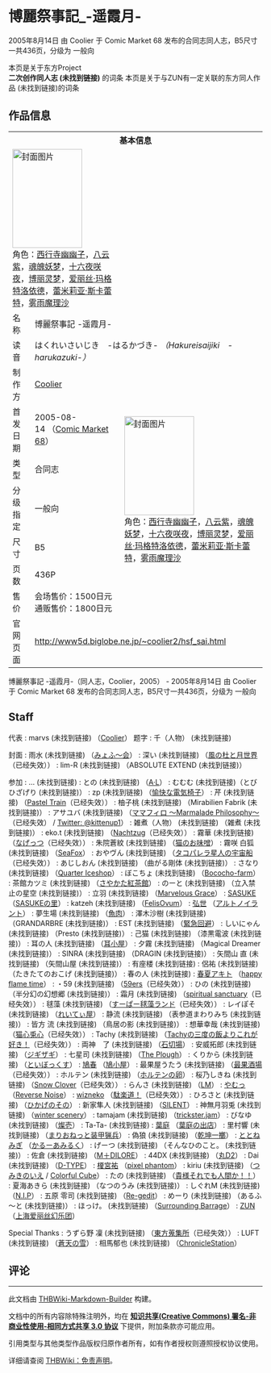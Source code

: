 # 博麗祭事記_-遥霞月-

<!-- source html: G:\repos\THBWiki-Markdown-Builder\THBWikiMarkdown\Temp\main\b\b6\ns0%3A%E5%8D%9A%E9%BA%97%E7%A5%AD%E4%BA%8B%E8%A8%98_-%E9%81%A5%E9%9C%9E%E6%9C%88-.html -->

2005年8月14日 由 Coolier 于 Comic Market 68 发布的合同志同人志，B5尺寸一共436页，分级为 一般向

本页是关于东方Project  
 **二次创作同人志 (未找到链接)** 的词条
本页是关于与ZUN有一定关联的东方同人作品 (未找到链接)的词条

## 作品信息

<table><tbody><tr><th colspan="3">基本信息</th></tr><tr><td class="cover-artwork-mobile" colspan="2"><a href="./文件-博丽祭事记_-遥霞月-封面.jpg.md" class="image" title="封面图片"><img alt="封面图片" src="https://upload.thwiki.cc/thumb/c/cc/%E5%8D%9A%E4%B8%BD%E7%A5%AD%E4%BA%8B%E8%AE%B0_-%E9%81%A5%E9%9C%9E%E6%9C%88-%E5%B0%81%E9%9D%A2.jpg/138px-%E5%8D%9A%E4%B8%BD%E7%A5%AD%E4%BA%8B%E8%AE%B0_-%E9%81%A5%E9%9C%9E%E6%9C%88-%E5%B0%81%E9%9D%A2.jpg" decoding="async" loading="lazy" width="138" height="196" srcset="https://upload.thwiki.cc/thumb/c/cc/%E5%8D%9A%E4%B8%BD%E7%A5%AD%E4%BA%8B%E8%AE%B0_-%E9%81%A5%E9%9C%9E%E6%9C%88-%E5%B0%81%E9%9D%A2.jpg/207px-%E5%8D%9A%E4%B8%BD%E7%A5%AD%E4%BA%8B%E8%AE%B0_-%E9%81%A5%E9%9C%9E%E6%9C%88-%E5%B0%81%E9%9D%A2.jpg 1.5x, https://upload.thwiki.cc/c/cc/%E5%8D%9A%E4%B8%BD%E7%A5%AD%E4%BA%8B%E8%AE%B0_-%E9%81%A5%E9%9C%9E%E6%9C%88-%E5%B0%81%E9%9D%A2.jpg 2x" data-file-width="270" data-file-height="384"></a><div class="cover-char">角色：<a href="./西行寺幽幽子.md" title="西行寺幽幽子">西行寺幽幽子</a>，<a href="./八云紫.md" title="八云紫">八云紫</a>，<a href="./魂魄妖梦.md" title="魂魄妖梦">魂魄妖梦</a>，<a href="/%E5%8D%81%E5%85%AD%E5%A4%9C%E5%92%B2%E5%A4%9C" title="十六夜咲夜">十六夜咲夜</a>，<a href="./博丽灵梦.md" title="博丽灵梦">博丽灵梦</a>，<a href="./爱丽丝·玛格特洛依德.md" title="爱丽丝·玛格特洛依德">爱丽丝·玛格特洛依德</a>，<a href="./蕾米莉亚·斯卡蕾特.md" title="蕾米莉亚·斯卡蕾特">蕾米莉亚·斯卡蕾特</a>，<a href="./雾雨魔理沙.md" title="雾雨魔理沙">雾雨魔理沙</a></div></td>
</tr><tr><td class="label">名称</td><td colspan="2"> 博麗祭事記 -遥霞月- </td></tr><tr><td class="label">读音</td><td colspan="2"> はくれいさいじき　-はるかづき- <i>（Hakureisaijiki　-harukazuki-）</i> </td></tr><tr><td class="label">制作方</td><td><a href="./Coolier.md" title="Coolier">Coolier</a></td><td class="cover-artwork" rowspan="7" style="min-width:196px;"><a href="./文件-博丽祭事记_-遥霞月-封面.jpg.md" class="image" title="封面图片"><img alt="封面图片" src="https://upload.thwiki.cc/thumb/c/cc/%E5%8D%9A%E4%B8%BD%E7%A5%AD%E4%BA%8B%E8%AE%B0_-%E9%81%A5%E9%9C%9E%E6%9C%88-%E5%B0%81%E9%9D%A2.jpg/138px-%E5%8D%9A%E4%B8%BD%E7%A5%AD%E4%BA%8B%E8%AE%B0_-%E9%81%A5%E9%9C%9E%E6%9C%88-%E5%B0%81%E9%9D%A2.jpg" decoding="async" loading="lazy" width="138" height="196" srcset="https://upload.thwiki.cc/thumb/c/cc/%E5%8D%9A%E4%B8%BD%E7%A5%AD%E4%BA%8B%E8%AE%B0_-%E9%81%A5%E9%9C%9E%E6%9C%88-%E5%B0%81%E9%9D%A2.jpg/207px-%E5%8D%9A%E4%B8%BD%E7%A5%AD%E4%BA%8B%E8%AE%B0_-%E9%81%A5%E9%9C%9E%E6%9C%88-%E5%B0%81%E9%9D%A2.jpg 1.5x, https://upload.thwiki.cc/c/cc/%E5%8D%9A%E4%B8%BD%E7%A5%AD%E4%BA%8B%E8%AE%B0_-%E9%81%A5%E9%9C%9E%E6%9C%88-%E5%B0%81%E9%9D%A2.jpg 2x" data-file-width="270" data-file-height="384"></a><div class="cover-char">角色：<a href="./西行寺幽幽子.md" title="西行寺幽幽子">西行寺幽幽子</a>，<a href="./八云紫.md" title="八云紫">八云紫</a>，<a href="./魂魄妖梦.md" title="魂魄妖梦">魂魄妖梦</a>，<a href="/%E5%8D%81%E5%85%AD%E5%A4%9C%E5%92%B2%E5%A4%9C" title="十六夜咲夜">十六夜咲夜</a>，<a href="./博丽灵梦.md" title="博丽灵梦">博丽灵梦</a>，<a href="./爱丽丝·玛格特洛依德.md" title="爱丽丝·玛格特洛依德">爱丽丝·玛格特洛依德</a>，<a href="./蕾米莉亚·斯卡蕾特.md" title="蕾米莉亚·斯卡蕾特">蕾米莉亚·斯卡蕾特</a>，<a href="./雾雨魔理沙.md" title="雾雨魔理沙">雾雨魔理沙</a></div></td>
</tr><tr><td class="label">首发日期</td><td>2005-08-14&#160;（<a href="/展会作品列表?e=Comic+Market%2368">Comic Market 68</a>）</td></tr><tr><td class="label">类型</td><td>合同志</td></tr><tr><td class="label">分级指定</td><td>一般向</td></tr><tr><td class="label">尺寸</td><td>B5</td></tr><tr><td class="label">页数</td><td>436P</td></tr><tr><td class="label">售价</td><td>会场售价：1500日元<br>通贩售价：1800日元</td></tr>
<tr><td class="label">官网页面</td><td colspan="2"><a rel="nofollow" class="external free" href="http://www5d.biglobe.ne.jp/~coolier2/hsf_sai.html">http://www5d.biglobe.ne.jp/~coolier2/hsf_sai.html</a></td></tr></tbody></table>

博麗祭事記 -遥霞月-（同人志，Coolier，2005） - 2005年8月14日 由 Coolier 于 Comic Market 68 发布的合同志同人志，B5尺寸一共436页，分级为 一般向

## Staff
代表
: marvs (未找到链接) （[Coolier](./Coolier.md)）
题字
: 千（人物） (未找到链接)

封面
: 雨水 (未找到链接) （[みょふ～会](./みょふ～会.md)）
: 深い (未找到链接) （[風の杜と月世界](http://www006.upp.so-net.ne.jp/deeptake/)（已经失效））
: lim-R (未找到链接) （ABSOLUTE EXTEND (未找到链接)）

参加
: … (未找到链接)
: との (未找到链接) （[A·L](./A·L.md)）
: むむむ (未找到链接)（とびひざげり (未找到链接)）
: zp (未找到链接) （[愉快な電気椅子](./愉快な電気椅子.md)）
: 芹 (未找到链接) （[Pastel Train](http://www.geocities.co.jp/AnimeComic-White/5457/)（已经失效））
: 柚子桃 (未找到链接) （Mirabilien Fabrik (未找到链接)）
: アサユバ (未找到链接) （[ママフィロ ～Marmalade Philosophy～](http://www.iwami.or.jp/lasagne/)（已经失效） / [Twitter: @kittenup1](https://twitter.com/kittenup1)）
: 雑煮（人物） (未找到链接) （雑煮 (未找到链接)）
: eko.t (未找到链接) （[Nachtzug](http://www1.odn.ne.jp/~cuore-seed/)（已经失效））
: 霧華 (未找到链接) （[なげっつ](http://f19.aaacafe.ne.jp/~nagets/)（已经失效））
: 朱院蒼紋 (未找到链接) （[猫のお味噌](http://akenoin.zouri.jp/)）
: 霧咲 白狐 (未找到链接) （[SeaFox](./SeaFox.md)）
: おやヴん (未找到链接) （[タコパレラ星人の宇宙船](http://tell.hp.infoseek.co.jp/)（已经失效））
: あじしおん (未找到链接) （曲がる剛体 (未找到链接)）
: さなり (未找到链接) （[Quarter Iceshop](./Quarter_Iceshop.md)）
: ぼこちょ (未找到链接) （[Bococho-farm](./Bococho-farm.md)）
: 茶館カツミ (未找到链接) （[さやかた紅茶館](./さやかた紅茶館.md)）
: のーと (未找到链接) （立入禁止の星空 (未找到链接)）
: 立羽 (未找到链接) （[Marvelous Grace](./Marvelous_Grace.md)）
: [SASUKE](./SASUKE.md) （[SASUKEの里](./SASUKEの里.md)）
: katzeh (未找到链接) （[FelisOvum](./FelisOvum.md)）
: [弘世](./弘世.md) （[アルトノイラント](./アルトノイラント.md)）
: 夢生場 (未找到链接) （[魚肉](./魚肉.md)）
: 澤木沙樹 (未找到链接) （GRANDARBRE (未找到链接)）
: EST (未找到链接) （[緊急回避](./緊急回避.md)）
: しいにゃん (未找到链接) （Presto (未找到链接)）
: 己猫 (未找到链接) （漆黒電波 (未找到链接)）
: 耳の人 (未找到链接) （[耳小屋](./耳小屋.md)）
: 夕霧 (未找到链接) （Magical Dreamer (未找到链接)）
: SINRA (未找到链接) （DRAGIN (未找到链接)）
: 矢間山 直 (未找到链接) （矢間山屋 (未找到链接)）
: 有座楼 (未找到链接)
: 侶祐 (未找到链接) （たきたてのおこげ (未找到链接)）
: 春の人 (未找到链接)
: [春夏アキト](./春夏アキト.md) （[happy flame time](./happy_flame_time.md)）
: ・59 (未找到链接) （[59ers](http://swheaven.b7m.net/)（已经失效））
: ひの (未找到链接) （半分幻の幻想郷 (未找到链接)）
: 霜月 (未找到链接) （[spiritual sanctuary](http://web-box.jp/simotuki/)（已经失效））
: 毬藻 (未找到链接) （[すーぱー毬藻ランド](http://www.omosiro.com/~smln/)（已经失效））
: レイぽそ (未找到链接) （[れいてぃ屋](./れいてぃ屋.md)）
: 静流 (未找到链接) （表参道まわりみち (未找到链接)）
: 皆方 流 (未找到链接) （鳥居の影 (未找到链接)）
: 想華幸哉 (未找到链接) （[猫心兎心](http://teammaid.hp.infoseek.co.jp/)（已经失效））
: Tachy (未找到链接) （[Tachyの三度の飯よりこれが好き！](http://homepage3.nifty.com/tachy/)（已经失效））
: 両神　了 (未找到链接) （[石切場](./石切場.md)）
: 安威拓郎 (未找到链接) （[ジギザギ](./ジギザギ.md)）
: 七星司 (未找到链接) （[The Plough](./The_Plough.md)）
: くりから (未找到链接) （[といぼっくす](./といぼっくす.md)）
: [鳩春](./鳩春.md) （[鳩小屋](./鳩小屋.md)）
: 最果屋うたう (未找到链接) （[最果酒場](http://saihatey.hp.infoseek.co.jp/)（已经失效））
: ホルテン (未找到链接) （[ホルテンの卵](./ホルテンの卵.md)）
: 桜乃しきね (未找到链接) （[Snow Clover](http://t-kanata.hp.infoseek.co.jp/)（已经失效））
: らんさ (未找到链接) （[LM](./LM.md)）
: [やむっ](./やむっ.md) （[Reverse Noise](./Reverse_Noise.md)）
: [wizneko](./wizneko.md) （[駄楽道！](http://p18.aaacafe.ne.jp/~wizneko/)（已经失效））
: ひろさと (未找到链接) （[ひかげのその](./ひかげのその.md)）
: 新家隼人 (未找到链接) （[SILENT](./SiLENT.md)）
: 神無月羽兎 (未找到链接) （[winter scenery](./winter_scenery.md)）
: tamajam (未找到链接) （[trickster.jam](./trickster.jam.md)）
: びなゆ (未找到链接) （[燦壱](http://sanichi.hp.infoseek.co.jp/)）
: Ta-Ta- (未找到链接)
: [葉庭](./葉庭.md) （[葉庭の出店](./葉庭の出店.md)）
: 里村響 (未找到链接) （[まりおねっと装甲猟兵](./まりおねっと装甲猟兵.md)）
: 偽狼 (未找到链接) （[乾坤一擲](./乾坤一擲.md)）
: [ととねみぎ](./ととねみぎ.md) （[かるーあみるく](./かるーあみるく.md)）
: げーつ (未找到链接) （そんなひのこと。 (未找到链接)）
: 佐倉 (未找到链接) （[M＋DILORE](./M＋DILORE.md)）
: 44DX (未找到链接) （[丸D2](./丸D2.md)）
: Dai (未找到链接) （[D-TYPE](./D-TYPE.md)）
: [榎宮祐](./榎宮祐.md) （[pixel phantom](./pixel_phantom.md)）
: kiriu (未找到链接) （[つみきのいえ](http://www104.sakura.ne.jp/~dona/) / [Colorful Cube](./Colorful_Cube.md)）
: たの (未找到链接) （[貴様それでも人間か！！](./貴様それでも人間か！！.md)）
: 夏海あきら (未找到链接) （なつのうみ (未找到链接)）
: しぐれM (未找到链接) （[N.I.P](./N.I.P.md)）
: 五原 零司 (未找到链接) （[Re-gedit](./Re-gedit.md)）
: めーり (未找到链接) （あるふ～と (未找到链接)）
: ほっけ。 (未找到链接) （[Surrounding Barrage](./Surrounding_Barrage.md)）
: [ZUN](./ZUN.md) （[上海爱丽丝幻乐团](./上海爱丽丝幻乐团.md)）

Special Thanks
: うずら野 凜 (未找到链接) （[東方蒐集所](http://toho.sillyrice.org/)（已经失效））
: LUFT (未找到链接) （[蒼天の雪](./蒼天の雪.md)）
: 相馬郁也 (未找到链接) （[ChronicleStation](./ChronicleStation.md)）


## 评论




---

此文档由 [THBWiki-Markdown-Builder](https://github.com/Delsin-Yu/THBWiki-Markdown-Builder) 构建。

文档中的所有内容除特殊注明外，均在 [**知识共享(Creative Commons) 署名-非商业性使用-相同方式共享 3.0 协议**](https://creativecommons.org/licenses/by-sa/3.0/deed.zh-hans) 下提供，附加条款亦可能应用。

引用类型与其他类型作品版权归原作者所有，如有作者授权则遵照授权协议使用。

详细请查阅 [THBWiki：免责声明](https://thbwiki.cc/THBWiki:%E5%85%8D%E8%B4%A3%E5%A3%B0%E6%98%8E)。

